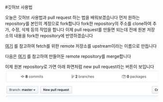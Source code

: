 #깃허브 사용법

오늘은 깃허브 사용법과 pull request 하는 법을 배워보겠습니다
먼저 원하는 repository를 본인의 계정으로 fork합니다
fork한 repository의 주소를 clone하여 추가, 수정, 삭제 등의 작업을 합니다
이제 pull request를 만들면 되는데 전에 원본 저장소의 내용을 fork한 repository에 반영하겠습니다

[여기](https://help.github.com/en/github/collaborating-with-issues-and-pull-requests/configuring-a-remote-for-a-fork) 를 참고하여 fetch를 위한 remote 저장소를 upstream이라는 이름으로 만듭니다

다음은 [여기](https://help.github.com/en/github/collaborating-with-issues-and-pull-requests/syncing-a-fork) 를 참고하여 만들어둔 remote repository를 merge합니다


이제 원본 repository로 가면 아래 화면처럼 new pull request라는 버튼이 보입니다
![이미지](https://raw.githubusercontent.com/Bue-von-hon/Developer-s-Journal/master/2018%20김태훈/2020images/Screen%20Shot%202020-05-21%20at%207.41.31%20AM.png)
